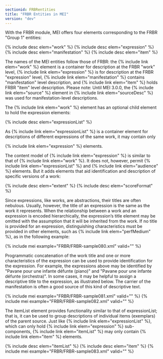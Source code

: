 ```yaml
---
sectionid: FRBRentities
title: "FRBR Entities in MEI"
version: "dev"
---
```


With the FRBR module, MEI offers four elements corresponding to the FRBR "Group 1" entities:

{% include desc elem="work" %}
{% include desc elem="expression" %}
{% include desc elem="manifestation" %}
{% include desc elem="item" %}

The names of the MEI entities follow those of FRBR: the {% include link elem="work" %} element is a container for description at the FRBR "work" level, {% include link elem="expression" %} is for description at the FRBR "expression" level, {% include link elem="manifestation" %} contains "manifestation" level description, and {% include link elem="item" %} holds FRBR "item" level description. Please note: Until MEI 3.0.0, the {% include link elem="source" %} element in {% include link elem="sourceDesc" %} was used for manifestation-level descriptions.

The {% include link elem="work" %} element has an optional child element to hold the expression elements:

{% include desc elem="expressionList" %}

As {% include link elem="expressionList" %} is a container element for descriptions of different expressions of the same work, it may contain only 

{% include link elem="expression" %} elements.

The content model of {% include link elem="expression" %} is similar to that of {% include link elem="work" %}. It does not, however, permit {% include link elem="expressionList" %} and {% include link elem="audience" %} elements. But it adds elements that aid identification and description of specific versions of a work:

{% include desc elem="extent" %}
{% include desc elem="scoreFormat" %}

Since expressions, like works, are abstractions, their titles are often nebulous. Usually, however, the title of an expression is the same as the work it represents. When the relationship between a work and an expression is encoded hierarchically, the expression’s title element may be omitted with the assumption that it will be inherited from the work. If no title is provided for an expression, distinguishing characteristics must be provided in other elements, such as {% include link elem="perfMedium" %}, as in the following example:

{% include mei example="FRBR/FRBR-sample080.xml" valid="" %}

Programmatic concatenation of the work title and one or more characteristics of the expression can be used to provide identification for the expression. For example, the expressions above may be identified by "Pavane pour une infante défunte (piano)" and "Pavane pour une infante défunte (orchestra)". In some cases, it may be helpful to assign a descriptive title to the expression, as illustrated below. The carrier of the manifestation is often a good source of this kind of descriptive text.

{% include mei example="FRBR/FRBR-sample081.xml" valid="" %}
{% include mei example="FRBR/FRBR-sample082.xml" valid="" %}

The itemList element provides functionality similar to that of expressionList; that is, it can be used to group descriptions of individual items (exemplars) of the parent source. Just like {% include link elem="expressionList" %}, which can only hold {% include link elem="expression" %} sub-components, {% include link elem="itemList" %} may only contain {% include link elem="item" %} elements.

{% include desc elem="itemList" %}
{% include desc elem="item" %}
{% include mei example="FRBR/FRBR-sample083.xml" valid="" %}
